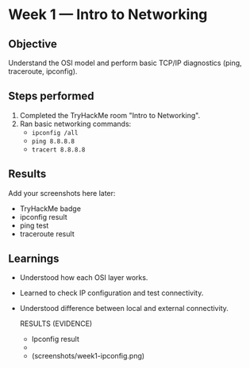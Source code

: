 # Week 1 — Intro to Networking

## Objective
Understand the OSI model and perform basic TCP/IP diagnostics (ping, traceroute, ipconfig).

## Steps performed
1. Completed the TryHackMe room "Intro to Networking".
2. Ran basic networking commands:
   - `ipconfig /all`
   - `ping 8.8.8.8`
   - `tracert 8.8.8.8`

## Results   
Add your screenshots here later:
- TryHackMe badge  
- ipconfig result  
- ping test  
- traceroute result



## Learnings
- Understood how each OSI layer works.  
- Learned to check IP configuration and test connectivity.  
- Understood difference between local and external connectivity.


  RESULTS (EVIDENCE)

  - Ipconfig result
  -
  - (screenshots/week1-ipconfig.png)



